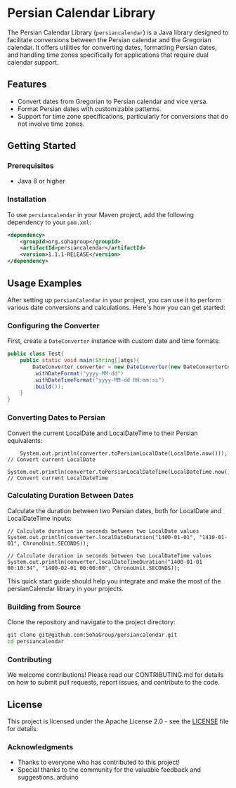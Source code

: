 # Persian Calendar Library

The Persian Calendar Library (`persiancalendar`) is a Java library designed to facilitate conversions between the Persian calendar and the Gregorian calendar. It offers utilities for converting dates,
formatting Persian dates, and handling time zones specifically for applications that require dual calendar support.

## Features

- Convert dates from Gregorian to Persian calendar and vice versa.
- Format Persian dates with customizable patterns.
- Support for time zone specifications, particularly for conversions that do not involve time zones.

## Getting Started

### Prerequisites

- Java 8 or higher

### Installation

To use `persiancalendar` in your Maven project, add the following dependency to your `pom.xml`:

```xml
<dependency>
    <groupId>org.sohagroup</groupId>
    <artifactId>persiancalendar</artifactId>
    <version>1.1.1-RELEASE</version>
</dependency>
```

## Usage Examples

After setting up `persianCalendar` in your project, you can use it to perform various date conversions and calculations. Here's how you can get started:

### Configuring the Converter

First, create a `DateConverter` instance with custom date and time formats:

```java
public class Test{
    public static void main(String[]atgs){
        DateConverter converter = new DateConverter(new DateConverterConfig.Builder()
        .withDateFormat("yyyy-MM-dd")
        .withDateTimeFormat("yyyy-MM-dd HH:mm:ss")
        .build());
    }
}
```
### Converting Dates to Persian
Convert the current LocalDate and LocalDateTime to their Persian equivalents:
```
    System.out.println(converter.toPersianLocalDate(LocalDate.now())); // Convert current LocalDate
    System.out.println(converter.toPersianLocalDateTime(LocalDateTime.now())); // Convert current LocalDateTime
```
### Calculating Duration Between Dates
Calculate the duration between two Persian dates, both for LocalDate and LocalDateTime inputs:
```
// Calculate duration in seconds between two LocalDate values
System.out.println(converter.localDateDuration("1400-01-01", "1410-01-01", ChronoUnit.SECONDS));

// Calculate duration in seconds between two LocalDateTime values
System.out.println(converter.localDateTimeDuration("1400-01-01 00:10:34", "1400-02-01 00:00:00", ChronoUnit.SECONDS));
```
This quick start guide should help you integrate and make the most of the persianCalendar library in your projects.
### Building from Source

Clone the repository and navigate to the project directory:

```bash
git clone git@github.com:SohaGroup/persiancalendar.git
cd persiancalendar
```

### Contributing

We welcome contributions! Please read our CONTRIBUTING.md for details on how to submit pull requests, report issues, and contribute to the code.

## License

This project is licensed under the Apache License 2.0 - see the [LICENSE](LICENSE) file for details.

### Acknowledgments

* Thanks to everyone who has contributed to this project!
* Special thanks to the community for the valuable feedback and suggestions.
  arduino


